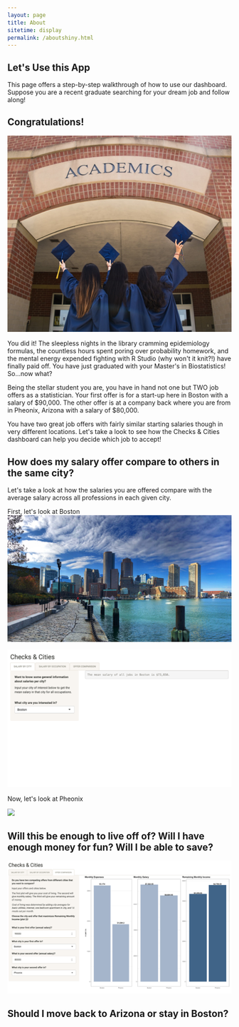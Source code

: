 ```yaml
---
layout: page
title: About
sitetime: display
permalink: /aboutshiny.html
---
```


## Let's Use this App

This page offers a step-by-step walkthrough of how to use our dashboard. Suppose you are a recent graduate searching for your dream job and follow along!

## Congratulations!

![](/avatar/Graduation.jpeg)

You did it! The sleepless nights in the library cramming epidemiology formulas, the countless hours spent poring over probability homework, and the mental energy expended fighting with R Studio (why won't it knit?!) have finally paid off. You have just graduated with your Master's in Biostatistics! So...now what?

Being the stellar student you are, you have in hand not one but TWO job offers as a statistician. Your first offer is for a start-up here in Boston with a salary of $90,000. The other offer is at a company back where you are from in Pheonix, Arizona with a salary of $80,000.

You have two great job offers with fairly similar starting salaries though in very different locations. Let's take a look to see how the Checks & Cities dashboard can help you decide which job to accept!

## How does my salary offer compare to others in the same city?

Let's take a look at how the salaries you are offered compare with the average salary across all professions in each given city.

First, let's look at Boston
![The view of the Boston skyline from Seaport](/avatar/Boston.jpeg)

![](/avatar/BostonAvgSalary.png)

Now, let's look at Pheonix

![](/avatar/PheonixAvgSalary.png)

## Will this be enough to live off of? Will I have enough money for fun? Will I be able to save?

![](/avatar/BostonPheonixComparison.png)

## Should I move back to Arizona or stay in Boston?
